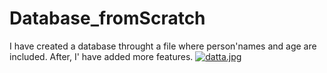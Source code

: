 # Database_fromScratch
I have created a database throught a file where person'names and  age are included.  After, I' have added more features.
[![datta.jpg](https://i.postimg.cc/13kD6gDL/datta.jpg)](https://postimg.cc/nX1sfhRk)
